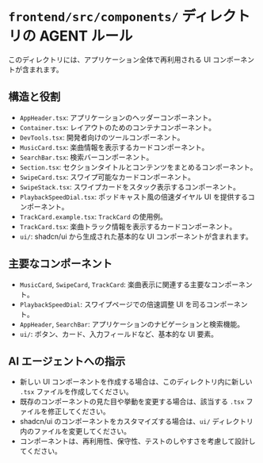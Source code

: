 # `frontend/src/components/` ディレクトリの AGENT ルール

このディレクトリには、アプリケーション全体で再利用される UI コンポーネントが含まれます。

## 構造と役割

- `AppHeader.tsx`: アプリケーションのヘッダーコンポーネント。
- `Container.tsx`: レイアウトのためのコンテナコンポーネント。
- `DevTools.tsx`: 開発者向けのツールコンポーネント。
- `MusicCard.tsx`: 楽曲情報を表示するカードコンポーネント。
- `SearchBar.tsx`: 検索バーコンポーネント。
- `Section.tsx`: セクションタイトルとコンテンツをまとめるコンポーネント。
- `SwipeCard.tsx`: スワイプ可能なカードコンポーネント。
- `SwipeStack.tsx`: スワイプカードをスタック表示するコンポーネント。
- `PlaybackSpeedDial.tsx`: ポッドキャスト風の倍速ダイヤル UI を提供するコンポーネント。
- `TrackCard.example.tsx`: `TrackCard` の使用例。
- `TrackCard.tsx`: 楽曲トラック情報を表示するカードコンポーネント。
- `ui/`: shadcn/ui から生成された基本的な UI コンポーネントが含まれます。

## 主要なコンポーネント

- `MusicCard`, `SwipeCard`, `TrackCard`: 楽曲表示に関連する主要なコンポーネント。
- `PlaybackSpeedDial`: スワイプページでの倍速調整 UI を司るコンポーネント。
- `AppHeader`, `SearchBar`: アプリケーションのナビゲーションと検索機能。
- `ui/`: ボタン、カード、入力フィールドなど、基本的な UI 要素。

## AI エージェントへの指示

- 新しい UI コンポーネントを作成する場合は、このディレクトリ内に新しい `.tsx` ファイルを作成してください。
- 既存のコンポーネントの見た目や挙動を変更する場合は、該当する `.tsx` ファイルを修正してください。
- shadcn/ui のコンポーネントをカスタマイズする場合は、`ui/` ディレクトリ内のファイルを変更してください。
- コンポーネントは、再利用性、保守性、テストのしやすさを考慮して設計してください。

